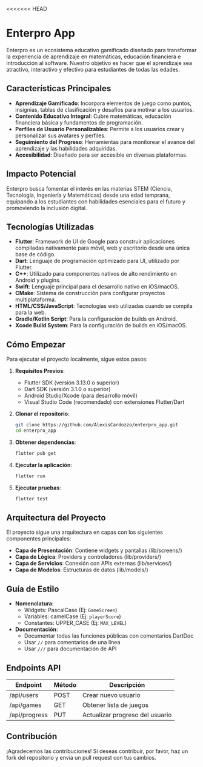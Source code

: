 <<<<<<< HEAD

# Enterpro App

Enterpro es un ecosistema educativo gamificado diseñado para transformar la experiencia de aprendizaje en matemáticas, educación financiera e introducción al software. Nuestro objetivo es hacer que el aprendizaje sea atractivo, interactivo y efectivo para estudiantes de todas las edades.

## Características Principales

- **Aprendizaje Gamificado**: Incorpora elementos de juego como puntos, insignias, tablas de clasificación y desafíos para motivar a los usuarios.
- **Contenido Educativo Integral**: Cubre matemáticas, educación financiera básica y fundamentos de programación.
- **Perfiles de Usuario Personalizables**: Permite a los usuarios crear y personalizar sus avatares y perfiles.
- **Seguimiento del Progreso**: Herramientas para monitorear el avance del aprendizaje y las habilidades adquiridas.
- **Accesibilidad**: Diseñado para ser accesible en diversas plataformas.

## Impacto Potencial

Enterpro busca fomentar el interés en las materias STEM (Ciencia, Tecnología, Ingeniería y Matemáticas) desde una edad temprana, equipando a los estudiantes con habilidades esenciales para el futuro y promoviendo la inclusión digital.

## Tecnologías Utilizadas

- **Flutter**: Framework de UI de Google para construir aplicaciones compiladas nativamente para móvil, web y escritorio desde una única base de código.
- **Dart**: Lenguaje de programación optimizado para UI, utilizado por Flutter.
- **C++**: Utilizado para componentes nativos de alto rendimiento en Android y plugins.
- **Swift**: Lenguaje principal para el desarrollo nativo en iOS/macOS.
- **CMake**: Sistema de construcción para configurar proyectos multiplataforma.
- **HTML/CSS/JavaScript**: Tecnologías web utilizadas cuando se compila para la web.
- **Gradle/Kotlin Script**: Para la configuración de builds en Android.
- **Xcode Build System**: Para la configuración de builds en iOS/macOS.

## Cómo Empezar

Para ejecutar el proyecto localmente, sigue estos pasos:

1.  **Requisitos Previos**:
    - Flutter SDK (versión 3.13.0 o superior)
    - Dart SDK (versión 3.1.0 o superior)
    - Android Studio/Xcode (para desarrollo móvil)
    - Visual Studio Code (recomendado) con extensiones Flutter/Dart

2.  **Clonar el repositorio**:
    ```bash
    git clone https://github.com/AlexisCardozzo/enterpro_app.git
    cd enterpro_app
    ```

3.  **Obtener dependencias**:
    ```bash
    flutter pub get
    ```

4.  **Ejecutar la aplicación**:
    ```bash
    flutter run
    ```

5.  **Ejecutar pruebas**:
    ```bash
    flutter test
    ```

## Arquitectura del Proyecto

El proyecto sigue una arquitectura en capas con los siguientes componentes principales:

- **Capa de Presentación**: Contiene widgets y pantallas (lib/screens/)
- **Capa de Lógica**: Providers y controladores (lib/providers/)
- **Capa de Servicios**: Conexión con APIs externas (lib/services/)
- **Capa de Modelos**: Estructuras de datos (lib/models/)

## Guía de Estilo

- **Nomenclatura**:
  - Widgets: PascalCase (Ej: `GameScreen`)
  - Variables: camelCase (Ej: `playerScore`)
  - Constantes: UPPER_CASE (Ej: `MAX_LEVEL`)
- **Documentación**:
  - Documentar todas las funciones públicas con comentarios DartDoc
  - Usar `//` para comentarios de una línea
  - Usar `///` para documentación de API

## Endpoints API

| Endpoint | Método | Descripción |
|----------|--------|-------------|
| /api/users | POST | Crear nuevo usuario |
| /api/games | GET | Obtener lista de juegos |
| /api/progress | PUT | Actualizar progreso del usuario |

## Contribución

¡Agradecemos las contribuciones! Si deseas contribuir, por favor, haz un fork del repositorio y envía un pull request con tus cambios.

